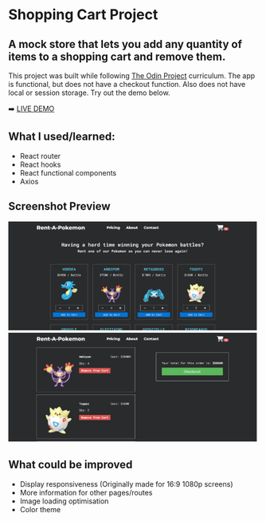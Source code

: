 # Shopping Cart Project

## A mock store that lets you add any quantity of items to a shopping cart and remove them.

This project was built while following [The Odin Project](https://www.theodinproject.com/) curriculum. The app is functional, but does not have a checkout function. Also does not have local or session storage. Try out the demo below.

➡️ [LIVE DEMO](https://azboss2021.github.io/shopping-cart/)

## What I used/learned:

* React router
* React hooks
* React functional components
* Axios

## Screenshot Preview

![screenshot](./screenshot_shopping-cart_1.png?raw=true)
![screenshot](./screenshot_shopping-cart_2.png?raw=true)

## What could be improved

* Display responsiveness (Originally made for 16:9 1080p screens)
* More information for other pages/routes
* Image loading optimisation
* Color theme

